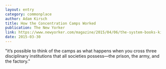 ```yaml
---
layout: entry
category: commonplace
author: Adam Kirsch
title: How the Concentration Camps Worked
publication: The New Yorker
link: https://www.newyorker.com/magazine/2015/04/06/the-system-books-kirsch
date: 2015-03-30
---
```


"it’s possible to think of the camps as what happens when you cross three disciplinary institutions that all societies possess—the prison, the army, and the factory."
